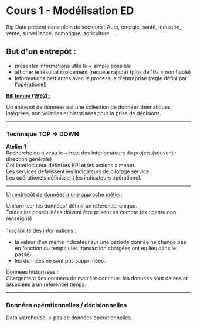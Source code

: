 # Cours 1 - Modélisation ED

 Big Data présent dans plein de secteurs : 
 Auto, energie, santé, industrie, vente, surveillance, domotique, agriculture, ...

 ## But d'un entrepôt : 
- présenter informations utile le + simple possible
- afficher le résultat rapidement (requete rapide) (plus de 10s = non fiable)
- Informations pertiantes avec le processus d'entreprise (regle défini par l'opérationel)

<b><u>Bill Inmon (1992) :</u></b>

Un entrepot de données est une collection de données thématiques, intégrées, non volatiles et historisées pour la prise de décisions.

---
### Technique TOP -> DOWN

<b>Atelier 1</b></br>
Recherche du niveau le + haut des interlocuteurs du projets.(souvent : direction générale)</br>
Cet interlocuteur défini les KPI et les actions à mener.</br>
Les services définissent les indicateurs de pilotage service.</br>
Les opérationels définissent les indicateurs opérationel.</br>

---

<u>Un entrepôt de données a une approche métier.</u>

Uniformiser les données/ définir un référentiel unique.</br>
Toutes les possibilitées doivent être prisent en compte (ex : genre non renseigné)
</br></br>
Traçabilité des informations : 
- la valeur d'un même indicateur sur une période donnée ne change pas en fonction du temps ( les transaction chargées ont eu lieu dans le passé)
- les données ne sont pas supprimées.

Données historisées :</br> 
Chargement des données de manière continue.
les données sont datées et associées à un référentiel temps.

---
### Données opérationnelles / décisionnelles 
Data warehouse -> pas de données opérationnelles.



